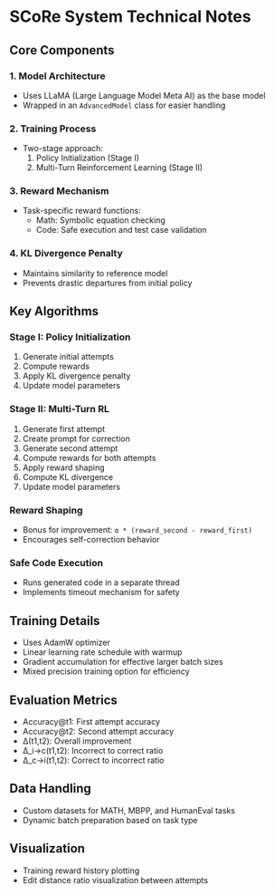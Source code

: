 
# SCoRe System Technical Notes

## Core Components

### 1. Model Architecture
- Uses LLaMA (Large Language Model Meta AI) as the base model
- Wrapped in an `AdvancedModel` class for easier handling

### 2. Training Process
- Two-stage approach:
  1. Policy Initialization (Stage I)
  2. Multi-Turn Reinforcement Learning (Stage II)

### 3. Reward Mechanism
- Task-specific reward functions:
  - Math: Symbolic equation checking
  - Code: Safe execution and test case validation

### 4. KL Divergence Penalty
- Maintains similarity to reference model
- Prevents drastic departures from initial policy

## Key Algorithms

### Stage I: Policy Initialization
1. Generate initial attempts
2. Compute rewards
3. Apply KL divergence penalty
4. Update model parameters

### Stage II: Multi-Turn RL
1. Generate first attempt
2. Create prompt for correction
3. Generate second attempt
4. Compute rewards for both attempts
5. Apply reward shaping
6. Compute KL divergence
7. Update model parameters

### Reward Shaping
- Bonus for improvement: `α * (reward_second - reward_first)`
- Encourages self-correction behavior

### Safe Code Execution
- Runs generated code in a separate thread
- Implements timeout mechanism for safety

## Training Details

- Uses AdamW optimizer
- Linear learning rate schedule with warmup
- Gradient accumulation for effective larger batch sizes
- Mixed precision training option for efficiency

## Evaluation Metrics

- Accuracy@t1: First attempt accuracy
- Accuracy@t2: Second attempt accuracy
- Δ(t1,t2): Overall improvement
- Δ_i→c(t1,t2): Incorrect to correct ratio
- Δ_c→i(t1,t2): Correct to incorrect ratio

## Data Handling

- Custom datasets for MATH, MBPP, and HumanEval tasks
- Dynamic batch preparation based on task type

## Visualization

- Training reward history plotting
- Edit distance ratio visualization between attempts